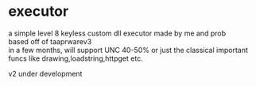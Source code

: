 # executor
a simple level 8 keyless custom dll executor made by me and prob   
based off of taaprwarev3    
in a few months, will support UNC 40-50% or just the classical important funcs like drawing,loadstring,httpget etc.   
      
v2 under development      
